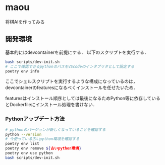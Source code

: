 # maou
将棋AIを作ってみる

## 開発環境

基本的にはdevcontainerを前提にする．
以下のスクリプトを実行する．

```bash
bash scripts/dev-init.sh
# ここで確認できるpythonのパスをVScodeのインタプリタとして設定する
poetry env info
```

ここでシェルスクリプトを実行するような構成になっているのは，
devcontainerのfeaturesになるべくインストールを任せたいため．

featuresはインストール順序としては最後になるためPython等に依存しているとDockerfileにインストール処理を書けない．

### Pythonアップデート方法

```bash
# pythonのバージョンが新しくなっていることを確認する
python --version
# 今使っている古いpython環境を確認する
poetry env list
poetry env remove ${古いpython環境}
poetry env use python
bash scripts/dev-init.sh
```
